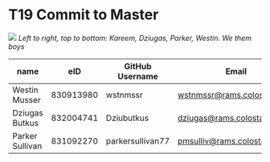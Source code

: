 # T19 Commit to Master
![](https://github.com/csucs314s19/t19/blob/photo/team/images/group%20photo.jpg?raw=true)
*Left to right, top to bottom: Kareem, Dziugas, Parker, Westin. We them boys* 

| name | eID | GitHub Username | Email |
|------|-----|-----------------|-------|
|Westin Musser|830913980|wstnmssr|wstnmssr@rams.colostate.edu|
|Dziugas Butkus|832004741|Dziubutkus|dziugas@rams.colostate.edu|
|Parker Sullivan|831092270|parkersullivan77|pmsulliv@rams.colostate.edu|
